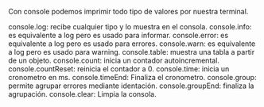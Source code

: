 Con console podemos imprimir todo tipo de valores por
nuestra terminal.

console.log:        recibe cualquier tipo y lo muestra en el consola.
console.info:       es equivalente a log pero es usado para informar.
console.error:      es equivalente a log pero es usado para errores.
console.warn:       es equivalente a log pero es usado para warning.
console.table:      muestra una tabla a partir de un objeto.
console.count:      inicia un contador autoincremental.
console.countReset: reinicia el contador a 0.
console.time:       inicia un cronometro en ms.
console.timeEnd:    Finaliza el cronometro.
console.group:      permite agrupar errores mediante identación.
console.groupEnd:   finaliza la agrupación.
console.clear:      Limpia la consola.

